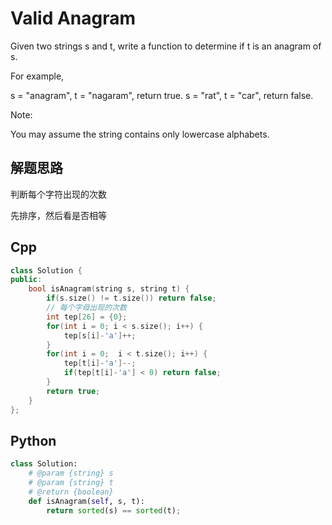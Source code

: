 Valid Anagram
===
Given two strings s and t, write a function to determine if t is an anagram of s.

For example,

s = "anagram", t = "nagaram", return true.
s = "rat", t = "car", return false.

Note:

You may assume the string contains only lowercase alphabets.

## 解题思路

判断每个字符出现的次数

先排序，然后看是否相等

## Cpp

```cpp
class Solution {
public:
    bool isAnagram(string s, string t) {
        if(s.size() != t.size()) return false;
        // 每个字母出现的次数
        int tep[26] = {0};
        for(int i = 0; i < s.size(); i++) {
            tep[s[i]-'a']++;
        }
        for(int i = 0;  i < t.size(); i++) {
            tep[t[i]-'a']--;
            if(tep[t[i]-'a'] < 0) return false;
        }
        return true;
    }
};
```

## Python

```python
class Solution:
    # @param {string} s
    # @param {string} t
    # @return {boolean}
    def isAnagram(self, s, t):
        return sorted(s) == sorted(t);
```